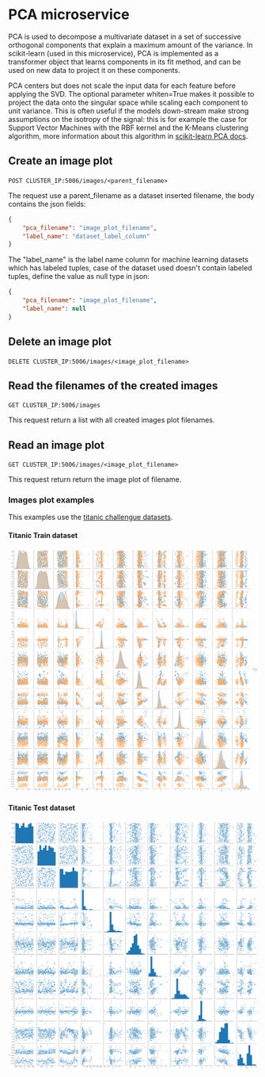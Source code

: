 # PCA microservice
PCA is used to decompose a multivariate dataset in a set of successive 
orthogonal components that explain a maximum amount of the variance. In 
scikit-learn (used in this microservice), PCA is implemented as a transformer 
object that learns components in its fit method, and can be used on new data 
to project it on these components.

PCA centers but does not scale the input data for each feature before applying 
the SVD. The optional parameter whiten=True makes it possible to project the 
data onto the singular space while scaling each component to unit variance. 
This is often useful if the models down-stream make strong assumptions on the 
isotropy of the signal: this is for example the case for Support Vector 
Machines with the RBF kernel and the K-Means clustering algorithm, more 
information about this algorithm in 
[scikit-learn PCA docs](https://scikit-learn.org/stable/modules/decomposition.html#pca).

## Create an image plot

`POST CLUSTER_IP:5006/images/<parent_filename>`

The request use a parent_filename as a dataset inserted filename, the body 
contains the json fields:
```json
{
    "pca_filename": "image_plot_filename",
    "label_name": "dataset_label_column"
}
```
The "label_name" is the label name column for machine learning datasets which 
has labeled tuples, case of the dataset used doesn't contain labeled tuples, 
define the value as null type in json:
```json
{
    "pca_filename": "image_plot_filename",
    "label_name": null
}
```
## Delete an image plot

`DELETE CLUSTER_IP:5006/images/<image_plot_filename>`

## Read the filenames of the created images

`GET CLUSTER_IP:5006/images`

This request return a list with all created images plot filenames.
 
## Read an image plot

`GET CLUSTER_IP:5006/images/<image_plot_filename>`

This request return return the image plot of filename.

### Images plot examples
This examples use the 
[titanic challengue datasets](https://www.kaggle.com/c/titanic/overview).
#### Titanic Train dataset
![](./pca_titanic_train.png)

#### Titanic Test dataset
![](./pca_titanic_test.png)
